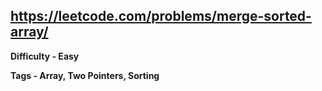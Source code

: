 ## https://leetcode.com/problems/merge-sorted-array/

**Difficulty - Easy**

**Tags - Array, Two Pointers, Sorting**
